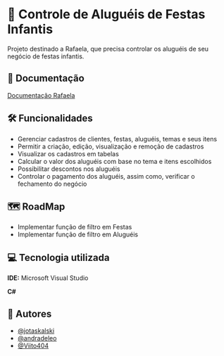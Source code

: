 # 🎉 Controle de Aluguéis de Festas Infantis 

Projeto destinado a Rafaela, que precisa controlar os aluguéis de seu negócio de festas infantis. 


## 📄 Documentação

[Documentação Rafaela](https://docs.google.com/document/d/13nXQ3eptt1H2RYeyT-FzN6xQzO794bx0HLN-Q71WPiI/edit)


## 🛠️ Funcionalidades

- Gerenciar cadastros de clientes, festas, aluguéis, temas e seus itens 
- Permitir a criação, edição, visualização e remoção de cadastros
- Visualizar os cadastros em tabelas
- Calcular o valor dos aluguéis com base no tema e itens escolhidos
- Possibilitar descontos nos aluguéis
- Controlar o pagamento dos aluguéis, assim como, verificar o fechamento do negócio

## 🗺️ RoadMap

- Implementar função de filtro em Festas
- Implementar função de filtro em Aluguéis

## 💻 Tecnologia utilizada

**IDE:** Microsoft Visual Studio

**C#**

## 🤝 Autores

- [@jotaskalski](https://github.com/jotaskalski)
- [@andradeleo](https://github.com/andradeleo)
- [@Viito404](https://github.com/viito404)
